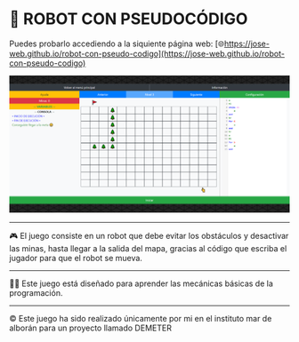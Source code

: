 # 🤖 ROBOT CON PSEUDOCÓDIGO

Puedes probarlo accediendo a la siquiente página web: [🌐https://jose-web.github.io/robot-con-pseudo-codigo](https://jose-web.github.io/robot-con-pseudo-codigo)

![Imagen en el navegador](img/iconoSocial.png)

---

🎮 El juego consiste en un robot que debe evitar los obstáculos y desactivar las minas, hasta llegar a la salida del mapa, gracias al código que escriba el jugador para que el robot se mueva.

---

👨‍🎓 Este juego está diseñado para aprender las mecánicas básicas de la programación.

---

©️ Este juego ha sido realizado únicamente por mi en el instituto mar de alborán para un proyecto llamado DEMETER